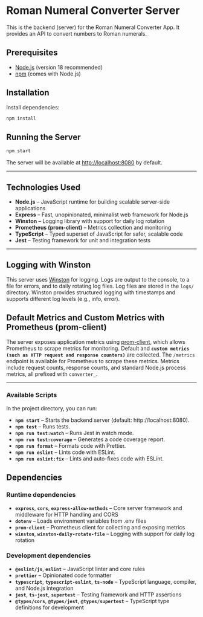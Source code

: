 # Roman Numeral Converter Server

This is the backend (server) for the Roman Numeral Converter App. It provides an API to convert numbers to Roman numerals.

## Prerequisites

- [Node.js](https://nodejs.org/) (version 18 recommended)
- [npm](https://www.npmjs.com/) (comes with Node.js)

## Installation

Install dependencies:

```bash
npm install
```

## Running the Server

```bash
npm start
```

The server will be available at [http://localhost:8080](http://localhost:8080) by default.

---

## Technologies Used

- **Node.js** – JavaScript runtime for building scalable server-side applications
- **Express** – Fast, unopinionated, minimalist web framework for Node.js
- **Winston** – Logging library with support for daily log rotation
- **Prometheus (prom-client)** – Metrics collection and monitoring
- **TypeScript** – Typed superset of JavaScript for safer, scalable code
- **Jest** – Testing framework for unit and integration tests

---

## Logging with Winston

This server uses [Winston](https://github.com/winstonjs/winston) for logging. Logs are output to the console, to a file for errors, and to daily rotating log files. Log files are stored in the `logs/` directory. Winston provides structured logging with timestamps and supports different log levels (e.g., info, error).

## Default Metrics and Custom Metrics with Prometheus (prom-client)

The server exposes application metrics using [prom-client](https://github.com/siimon/prom-client), which allows Prometheus to scrape metrics for monitoring. Default and **`custom metrics (such as HTTP request and response counters)`** are collected. The `/metrics` endpoint is available for Prometheus to scrape these metrics. Metrics include request counts, response counts, and standard Node.js process metrics, all prefixed with `converter_`.

---

### Available Scripts

In the project directory, you can run:

- **`npm start`** – Starts the backend server (default: http://localhost:8080).
- **`npm test`** – Runs tests.
- **`npm run test:watch`** – Runs Jest in watch mode.
- **`npm run test:coverage`** – Generates a code coverage report.
- **`npm run format`** – Formats code with Prettier.
- **`npm run eslint`** – Lints code with ESLint.
- **`npm run eslint:fix`** – Lints and auto-fixes code with ESLint.

## Dependencies

### Runtime dependencies

- **`express`**, **`cors`**, **`express-allow-methods`** – Core server framework and middleware for HTTP handling and CORS
- **`dotenv`** – Loads environment variables from .env files
- **`prom-client`** – Prometheus client for collecting and exposing metrics
- **`winston`**, **`winston-daily-rotate-file`** – Logging with support for daily log rotation

### Development dependencies

- **`@eslint/js`**, **`eslint`** – JavaScript linter and core rules
- **`prettier`** – Opinionated code formatter
- **`typescript`**, **`typescript-eslint`**, **`ts-node`** – TypeScript language, compiler, and Node.js integration
- **`jest`**, **`ts-jest`**, **`supertest`** – Testing framework and HTTP assertions
- **`@types/cors`**, **`@types/jest`**, **`@types/supertest`** – TypeScript type definitions for development
